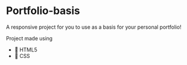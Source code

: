 # Portfolio-basis
A responsive project for you to use as a basis for your personal portfolio!

Project made using
- 📘 HTML5
- 📗 CSS
